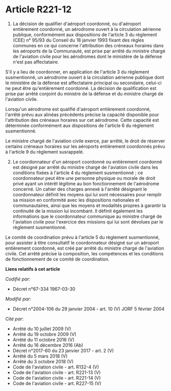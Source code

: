 # Article R221-12

1. La décision de qualifier d'aéroport coordonné, ou d'aéroport entièrement coordonné, un aérodrome ouvert à la circulation
aérienne publique, conformément aux dispositions de l'article 3 du règlement (CEE) n° 95/93 du Conseil du 18 janvier 1993
fixant des règles communes en ce qui concerne l'attribution des créneaux horaires dans les aéroports de la Communauté, est
prise par arrêté du ministre chargé de l'aviation civile pour les aérodromes dont le ministère de la défense n'est pas
affectataire.

S'il y a lieu de coordonner, en application de l'article 3 du règlement susmentionné, un aérodrome ouvert à la circulation
aérienne publique dont le ministère de la défense est affectataire principal ou secondaire, celui-ci ne peut être
qu'entièrement coordonné. La décision de qualification est prise par arrêté conjoint du ministre de la défense et du ministre
chargé de l'aviation civile.

Lorsqu'un aérodrome est qualifié d'aéroport entièrement coordonné, l'arrêté prévu aux alinéas précédents précise la capacité
disponible pour l'attribution des créneaux horaires sur cet aérodrome. Cette capacité est déterminée conformément aux
dispositions de l'article 6 du règlement susmentionné.

Le ministre chargé de l'aviation civile exerce, par arrêté, le droit de réserver certains créneaux horaires sur les aéroports
entièrement coordonnés prévu à l'article 9 du règlement susrappelé.

2. Le coordonnateur d'un aéroport coordonné ou entièrement coordonné est désigné par arrêté du ministre chargé de l'aviation
civile dans les conditions fixées à l'article 4 du règlement susmentionné ; ce coordonnateur peut être une personne physique
ou morale de droit privé ayant un intérêt légitime au bon fonctionnement de l'aérodrome concerné. Un cahier des charges
annexé à l'arrêté désignant le coordonnateur définit les moyens qui lui sont nécessaires pour remplir sa mission en
conformité avec les dispositions nationales et communautaires, ainsi que les moyens et modalités propres à garantir la
continuité de la mission lui incombant. Il définit également les informations que le coordonnateur communique au ministre
chargé de l'aviation civile pour l'exercice des missions qui lui sont dévolues par le règlement susmentionné.

Le comité de coordination prévu à l'article 5 du règlement susmentionné, pour assister à titre consultatif le coordonnateur
désigné sur un aéroport entièrement coordonné, est créé par arrêté du ministre chargé de l'aviation civile. Cet arrêté
précise la composition, les compétences et les conditions de fonctionnement de ce comité de coordination.

**Liens relatifs à cet article**

_Codifié par_:

  - Décret n°67-334 1967-03-30

_Modifié par_:

  - Décret n°2004-106 du 29 janvier 2004 - art. 10 (V) JORF 5 février 2004

_Cité par_:

  - Arrêté du 10 juillet 2009 (V)
  - Arrêté du 19 octobre 2009 (V)
  - Arrêté du 11 octobre 2016 (V)
  - Arrêté du 16 décembre 2016 (Ab)
  - Décret n°2017-60 du 23 janvier 2017 - art. 2 (V)
  - Arrêté du 5 mars 2018 (V)
  - Arrêté du 3 octobre 2018 (V)
  - Code de l'aviation civile - art. R132-4 (V)
  - Code de l'aviation civile - art. R221-13 (V)
  - Code de l'aviation civile - art. R221-14 (V)
  - Code de l'aviation civile - art. R227-15 (V)
